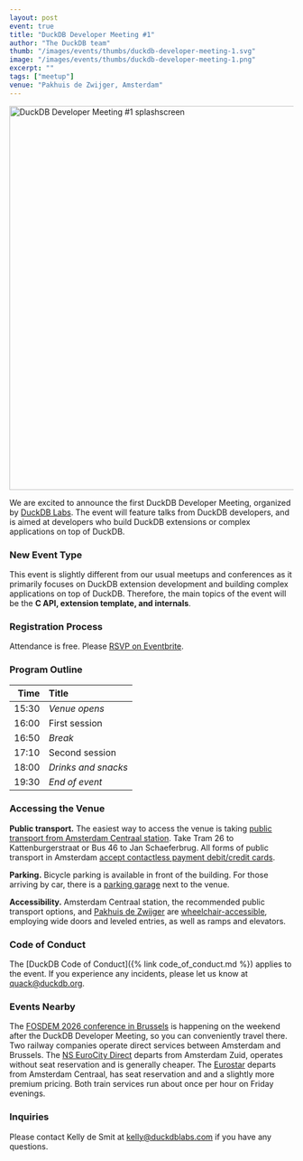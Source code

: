 ```yaml
---
layout: post
event: true
title: "DuckDB Developer Meeting #1"
author: "The DuckDB team"
thumb: "/images/events/thumbs/duckdb-developer-meeting-1.svg"
image: "/images/events/thumbs/duckdb-developer-meeting-1.png"
excerpt: ""
tags: ["meetup"]
venue: "Pakhuis de Zwijger, Amsterdam"
---
```


<img src="/images/events/thumbs/duckdb-developer-meeting-1.svg"
     alt="DuckDB Developer Meeting #1 splashscreen"
     width="680"
     />

We are excited to announce the first DuckDB Developer Meeting, organized by [DuckDB Labs](https://duckdblabs.com/).
The event will feature talks from DuckDB developers, and is aimed at developers who build DuckDB extensions or complex applications on top of DuckDB.

### New Event Type

This event is slightly different from our usual meetups and conferences as it primarily focuses on DuckDB extension development and building complex applications on top of DuckDB. Therefore, the main topics of the event will be the **C API, extension template, and internals**.

### Registration Process

Attendance is free. Please [RSVP on Eventbrite](https://www.eventbrite.com/e/duckdb-developer-meeting-1-tickets-1850334944629?aff=oddtdtcreator).

### Program Outline

|  Time | Title               |
| ----: | :------------------ |
| 15:30 | _Venue opens_       |
| 16:00 | First session       |
| 16:50 | _Break_             |
| 17:10 | Second session      |
| 18:00 | _Drinks and snacks_ |
| 19:30 | _End of event_      |

### Accessing the Venue

**Public transport.**
The easiest way to access the venue is taking [public transport from Amsterdam Centraal station](https://www.ns.nl/en/journeyplanner/#/?vertrek=Amsterdam%20Centraal&vertrektype=treinstation&aankomst=ChIJL4osDqgJxkcRjR_3yE9Ani0&aankomsttype=poi&aankomstlabel=Pakhuis%20de%20Zwijger&type=vertrek&tijd=2024-10-22T12:58&firstMileModality=PUBLIC_TRANSPORT&lastMileModality=WALK).
Take Tram 26 to Kattenburgerstraat or Bus 46 to Jan Schaeferbrug.
All forms of public transport in Amsterdam [accept contactless payment debit/credit cards](https://www.ovpay.nl/en).

**Parking.**
Bicycle parking is available in front of the building.
For those arriving by car, there is a [parking garage](https://www.apcoa.nl/parkeerplaats/amsterdam/parkeergarage-de-loodsen/) next to the venue.

**Accessibility.** Amsterdam Centraal station, the recommended public transport options, and [Pakhuis de Zwijger](https://www.iamsterdam.com/en/travel-stay/accessibility/public-transportation) are [wheelchair-accessible](https://www.ableamsterdam.com/public-transportation), employing wide doors and leveled entries, as well as ramps and elevators.

### Code of Conduct

The [DuckDB Code of Conduct]({% link code_of_conduct.md %}) applies to the event.
If you experience any incidents, please let us know at <quack@duckdb.org>.

### Events Nearby

The [FOSDEM 2026 conference in Brussels](https://fosdem.org/2026/) is happening on the weekend after the DuckDB Developer Meeting, so you can conveniently travel there.
Two railway companies operate direct services between Amsterdam and Brussels.
The [NS EuroCity Direct](https://www.nsinternational.com/en/train/amsterdam-brussels) departs from Amsterdam Zuid, operates without seat reservation and is generally cheaper.
The [Eurostar](https://www.eurostar.com/rw-en/train/amsterdam-to-brussels) departs from Amsterdam Centraal, has seat reservation and and a slightly more premium pricing.
Both train services run about once per hour on Friday evenings.

### Inquiries

Please contact Kelly de Smit at [kelly@duckdblabs.com](mailto:kelly@duckdblabs.com) if you have any questions.
